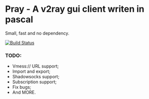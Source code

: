 # Pray - A v2ray gui client writen in pascal

Small, fast and no dependency.

[![Build Status](https://travis-ci.com/lunafe/pray.svg?branch=master)](https://travis-ci.com/lunafe/pray)

### TODO:

- Vmess:// URL support;
- Import and export;
- Shadowsocks support;
- Subscription support;
- Fix bugs;
- And MORE.